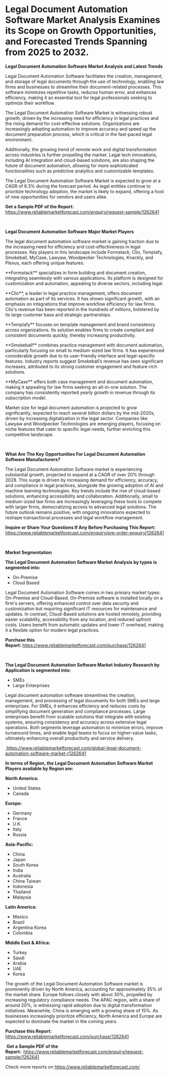 <p><h1>Legal Document Automation Software Market Analysis Examines its Scope on Growth Opportunities, and Forecasted Trends Spanning from 2025 to 2032.</h1></p><p><strong>Legal Document Automation Software Market Analysis and Latest Trends</strong></p>
<p><p>Legal Document Automation Software facilitates the creation, management, and storage of legal documents through the use of technology, enabling law firms and businesses to streamline their document-related processes. This software minimizes repetitive tasks, reduces human error, and enhances efficiency, making it an essential tool for legal professionals seeking to optimize their workflow.</p><p>The Legal Document Automation Software Market is witnessing robust growth, driven by the increasing need for efficiency in legal practices and the rising demand for cost-effective solutions. Organizations are increasingly adopting automation to improve accuracy and speed up the document preparation process, which is critical in the fast-paced legal environment. </p><p>Additionally, the growing trend of remote work and digital transformation across industries is further propelling the market. Legal tech innovations, including AI integration and cloud-based solutions, are also shaping the future of document automation, allowing for more sophisticated functionalities such as predictive analytics and customizable templates.</p><p>The Legal Document Automation Software Market is expected to grow at a CAGR of 6.3% during the forecast period. As legal entities continue to prioritize technology adoption, the market is likely to expand, offering a host of new opportunities for vendors and users alike.</p></p>
<p><strong>Get a Sample PDF of the Report:&nbsp;</strong> <a href="https://www.reliablemarketforecast.com/enquiry/request-sample/1262641?utm_campaign=2940&utm_medium=2&utm_source=Github&utm_content=ia&utm_term=09032025&utm_id=legal-document-automation-software">https://www.reliablemarketforecast.com/enquiry/request-sample/1262641</a></p>
<p>&nbsp;</p>
<p><strong>Legal Document Automation Software Major Market Players</strong></p>
<p><p>The legal document automation software market is gaining traction due to the increasing need for efficiency and cost-effectiveness in legal processes. Key players in this landscape include Formstack, Clio, Templafy, Smokeball, MyCase, Lawyaw, Woodpecker Technologies, Knackly, and Plexus, each offering unique features.</p><p>**Formstack** specializes in form building and document creation, integrating seamlessly with various applications. Its platform is designed for customization and automation, appealing to diverse sectors, including legal.</p><p>**Clio**, a leader in legal practice management, offers document automation as part of its services. It has shown significant growth, with an emphasis on integrations that improve workflow efficiency for law firms. Clio's revenue has been reported in the hundreds of millions, bolstered by its large customer base and strategic partnerships.</p><p>**Templafy** focuses on template management and brand consistency across organizations. Its solution enables firms to create compliant and consistent documents quickly, thereby increasing productivity.</p><p>**Smokeball** combines practice management with document automation, particularly focusing on small to medium-sized law firms. It has experienced considerable growth due to its user-friendly interface and legal-specific features. Industry reports suggest Smokeball’s revenue has seen significant increases, attributed to its strong customer engagement and feature-rich solutions.</p><p>**MyCase** offers both case management and document automation, making it appealing for law firms seeking an all-in-one solution. The company has consistently reported yearly growth in revenue through its subscription model.</p><p>Market size for legal document automation is projected to grow significantly, expected to reach several billion dollars by the mid-2020s, driven by increasing digitalization in the legal sector. Companies like Lawyaw and Woodpecker Technologies are emerging players, focusing on niche features that cater to specific legal needs, further enriching this competitive landscape.</p></p>
<p>&nbsp;</p>
<p><strong>What Are The Key Opportunities For Legal Document Automation Software Manufacturers?</strong></p>
<p><p>The Legal Document Automation Software market is experiencing substantial growth, projected to expand at a CAGR of over 20% through 2028. This surge is driven by increasing demand for efficiency, accuracy, and compliance in legal practices, alongside the growing adoption of AI and machine learning technologies. Key trends include the rise of cloud-based solutions, enhancing accessibility and collaboration. Additionally, small to medium-sized law firms are increasingly leveraging these tools to compete with larger firms, democratizing access to advanced legal solutions. The future outlook remains positive, with ongoing innovations expected to reshape transactional processes and legal workflow management.</p></p>
<p><strong>Inquire or Share Your Questions If Any Before Purchasing This Report:</strong> <a href="https://www.reliablemarketforecast.com/enquiry/pre-order-enquiry/1262641?utm_campaign=2940&utm_medium=2&utm_source=Github&utm_content=ia&utm_term=09032025&utm_id=legal-document-automation-software">https://www.reliablemarketforecast.com/enquiry/pre-order-enquiry/1262641</a></p>
<p>&nbsp;</p>
<p><strong>Market Segmentation</strong></p>
<p><strong>The Legal Document Automation Software Market Analysis by types is segmented into:</strong></p>
<p><ul><li>On-Premise</li><li>Cloud Based</li></ul></p>
<p><p>Legal Document Automation Software comes in two primary market types: On-Premise and Cloud-Based. On-Premise software is installed locally on a firm's servers, offering enhanced control over data security and customization but requiring significant IT resources for maintenance and updates. In contrast, Cloud-Based solutions are hosted remotely, providing easier scalability, accessibility from any location, and reduced upfront costs. Users benefit from automatic updates and lower IT overhead, making it a flexible option for modern legal practices.</p></p>
<p><strong>Purchase this Report:&nbsp;</strong><a href="https://www.reliablemarketforecast.com/purchase/1262641?utm_campaign=2940&utm_medium=2&utm_source=Github&utm_content=ia&utm_term=09032025&utm_id=legal-document-automation-software">https://www.reliablemarketforecast.com/purchase/1262641</a></p>
<p>&nbsp;</p>
<p><strong>The Legal Document Automation Software Market Industry Research by Application is segmented into:</strong></p>
<p><ul><li>SMEs</li><li>Large Enterprises</li></ul></p>
<p><p>Legal document automation software streamlines the creation, management, and processing of legal documents for both SMEs and large enterprises. For SMEs, it enhances efficiency and reduces costs by simplifying document generation and compliance processes. Large enterprises benefit from scalable solutions that integrate with existing systems, ensuring consistency and accuracy across extensive legal operations. Both segments leverage automation to minimize errors, improve turnaround times, and enable legal teams to focus on higher-value tasks, ultimately enhancing overall productivity and service delivery.</p></p>
<p><a href="https://www.reliablemarketforecast.com/global-legal-document-automation-software-market-r1262641?utm_campaign=2940&utm_medium=2&utm_source=Github&utm_content=ia&utm_term=09032025&utm_id=legal-document-automation-software">&nbsp;https://www.reliablemarketforecast.com/global-legal-document-automation-software-market-r1262641</a></p>
<p><strong>In terms of Region, the Legal Document Automation Software Market Players available by Region are:</strong></p>
<p>
    <p> <strong> North America: </strong>
        <ul>
            <li>United States</li>
            <li>Canada</li>
        </ul>
        </p> 
    <p> <strong> Europe: </strong>
        <ul>
            <li>Germany</li>
            <li>France</li>
            <li>U.K.</li>
            <li>Italy</li>
            <li>Russia</li>
        </ul>
        </p> 
    <p> <strong> Asia-Pacific: </strong>
        <ul>
            <li>China</li>
            <li>Japan</li>
            <li>South Korea</li>
            <li>India</li>
            <li>Australia</li>
            <li>China Taiwan</li>
            <li>Indonesia</li>
            <li>Thailand</li>
            <li>Malaysia</li>
        </ul>
        </p> 
    <p> <strong> Latin America: </strong>
        <ul>
            <li>Mexico</li>
            <li>Brazil</li>
            <li>Argentina Korea</li>
            <li>Colombia</li>
        </ul>
        </p> 
    <p> <strong> Middle East & Africa: </strong>
        <ul>
            <li>Turkey</li>
            <li>Saudi</li>
            <li>Arabia</li>
            <li>UAE</li>
            <li>Korea</li>
        </ul>
    </p>
    </p>
<p><p>The growth of the Legal Document Automation Software market is prominently driven by North America, accounting for approximately 35% of the market share. Europe follows closely with about 30%, propelled by increasing regulatory compliance needs. The APAC region, with a share of around 20%, is witnessing rapid adoption due to digital transformation initiatives. Meanwhile, China is emerging with a growing share of 15%. As businesses increasingly prioritize efficiency, North America and Europe are expected to dominate the market in the coming years.</p></p>
<p><strong>Purchase this Report: </strong><a href="https://www.reliablemarketforecast.com/purchase/1262641?utm_campaign=2940&utm_medium=2&utm_source=Github&utm_content=ia&utm_term=09032025&utm_id=legal-document-automation-software">https://www.reliablemarketforecast.com/purchase/1262641</a></p>
<p>&nbsp;<strong>Get a Sample PDF of the Report:&nbsp;&nbsp;</strong><a href="https://www.reliablemarketforecast.com/enquiry/request-sample/1262641?utm_campaign=2940&utm_medium=2&utm_source=Github&utm_content=ia&utm_term=09032025&utm_id=legal-document-automation-software">https://www.reliablemarketforecast.com/enquiry/request-sample/1262641</a></p>
<p><strong></strong></p>
<p>Check more reports on <a href="https://www.reliablemarketforecast.com/?utm_campaign=2940&utm_medium=2&utm_source=Github&utm_content=ia&utm_term=09032025&utm_id=legal-document-automation-software">https://www.reliablemarketforecast.com/</a></p>